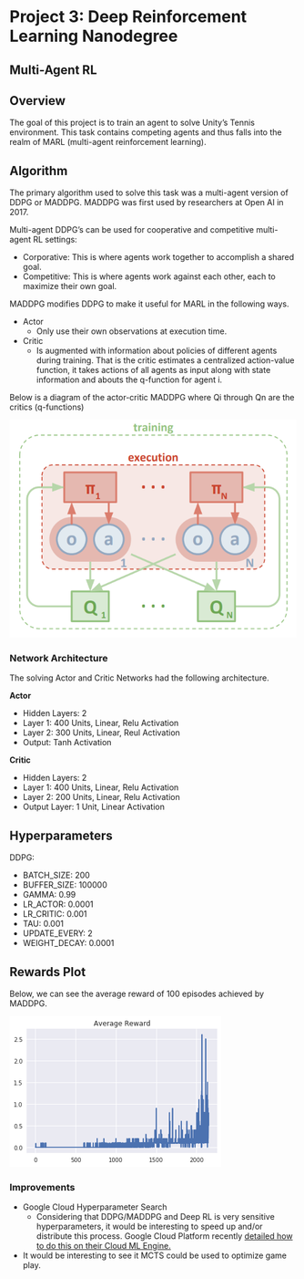 # Project 3: Deep Reinforcement Learning Nanodegree

## Multi-Agent RL

## Overview 

The goal of this project is to train an agent to solve Unity’s Tennis environment. This task contains competing agents and thus falls into the realm of MARL (multi-agent reinforcement learning). 

## Algorithm 

The primary algorithm used to solve this task was a multi-agent version of DDPG or MADDPG. MADDPG was first used by researchers at Open AI in 2017. 

Multi-agent DDPG’s can be used for cooperative and competitive multi-agent RL settings:
* Corporative: This is where agents work together to accomplish a shared goal. 
* Competitive: This is where agents work against each other, each to maximize their own goal. 

MADDPG modifies DDPG to make it useful for MARL in the following ways.
* Actor
    * Only use their own observations at execution time. 
* Critic 
    * Is augmented with information about policies of different agents during training. That is the critic estimates a centralized action-value function, it takes actions of all agents as input along with state information and abouts the q-function for agent i. 

Below is a diagram of the actor-critic MADDPG where Qi through Qn are the critics (q-functions) 

![alt text](https://github.com/cloud36/marl-tennis-/blob/master/img/maddpg.png)

### Network Architecture 

The solving Actor and Critic Networks had the following architecture. 

**Actor**
   * Hidden Layers: 2
   * Layer 1: 400 Units, Linear, Relu Activation
   * Layer 2: 300 Units, Linear, Reul Activation
   * Output: Tanh Activation 
   
**Critic**
   * Hidden Layers: 2
   * Layer 1: 400 Units, Linear, Relu Activation
   * Layer 2: 200 Units, Linear, Relu Activation
   * Output Layer: 1 Unit, Linear Activation 
   
## Hyperparameters
DDPG:
* BATCH_SIZE: 200
* BUFFER_SIZE: 100000
* GAMMA: 0.99
* LR_ACTOR: 0.0001
* LR_CRITIC: 0.001
* TAU: 0.001
* UPDATE_EVERY: 2
* WEIGHT_DECAY: 0.0001


## Rewards Plot

Below, we can see the average reward of 100 episodes achieved by MADDPG. 

![alt text](https://github.com/cloud36/marl-tennis-/blob/master/img/average_reward_maddpg.png)


### Improvements
* Google Cloud Hyperparameter Search
   * Considering that DDPG/MADDPG and Deep RL is very sensitive hyperparameters, it would be interesting to speed up and/or distribute this process. Google Cloud Platform recently [detailed how to do this on their Cloud ML Engine.](https://cloud.google.com/blog/products/ai-machine-learning/deep-reinforcement-learning-on-gcp-using-hyperparameters-and-cloud-ml-engine-to-best-openai-gym-games)
* It would be interesting to see it MCTS could be used to optimize game play. 
